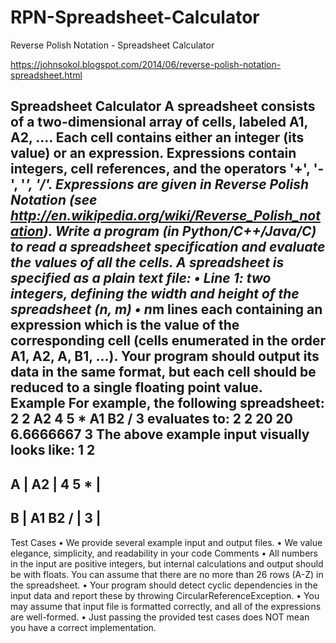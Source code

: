 # RPN-Spreadsheet-Calculator
Reverse Polish Notation - Spreadsheet Calculator

https://johnsokol.blogspot.com/2014/06/reverse-polish-notation-spreadsheet.html

Spreadsheet Calculator 
A spreadsheet consists of a two-dimensional array of cells, labeled A1, A2, .... Each cell contains either an integer (its value) or an expression. 
Expressions contain integers, cell references, and the operators '+', '-', '*', '/'. Expressions are given in Reverse Polish Notation (see http://en.wikipedia.org/wiki/Reverse_Polish_notation). Write a program (in Python/C++/Java/C) to read a spreadsheet specification and evaluate the values of all the cells. A spreadsheet is specified as a plain text file:
• Line 1: two integers, defining the width and height of the spreadsheet (n, m) 
• n*m lines each containing an expression which is the value of the corresponding cell (cells enumerated in the order A1, A2, A, B1, ...). 
Your program should output its data in the same format, but each cell should be reduced to a single floating point value.  
Example 
For example, the following spreadsheet: 
2 2
A2
4 5 *
A1 B2 /
3
evaluates to: 
2 2
20
20
6.6666667
3
The above example input visually looks like:
1 2
-------------------------
A | A2 | 4 5 * |
-------------------------
B | A1 B2 / | 3 |
-------------------------
Test Cases
• We provide several example input and output files. • We value elegance, simplicity, and readability in your code 
Comments • All numbers in the input are positive integers, but internal calculations and output should be with floats. You can assume that there are no more than 26 rows (A-Z) in the spreadsheet. • Your program should detect cyclic dependencies in the input data and report these by throwing CircularReferenceException. 
• You may assume that input file is formatted correctly, and all of the expressions are well-formed. 
• Just passing the provided test cases does NOT mean you have a correct implementation.
